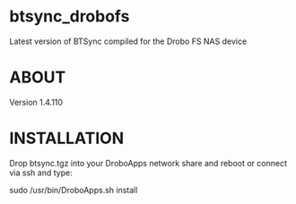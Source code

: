 btsync_drobofs
==============

Latest version of BTSync compiled for the Drobo FS NAS device

ABOUT
=====

Version 1.4.110

INSTALLATION
============

Drop btsync.tgz into your DroboApps network share and reboot or connect via ssh and type:

sudo /usr/bin/DroboApps.sh install

